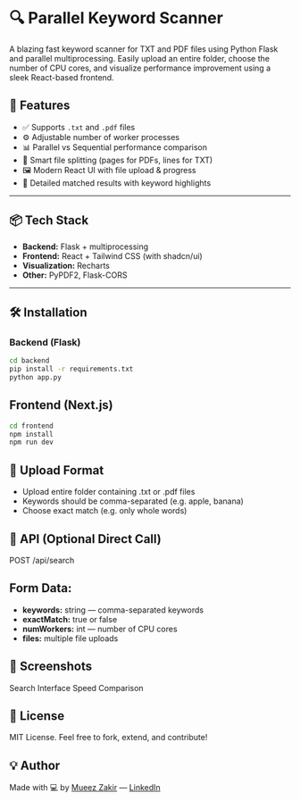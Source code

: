 # 🔍 Parallel Keyword Scanner

A blazing fast keyword scanner for TXT and PDF files using Python Flask and parallel multiprocessing. Easily upload an entire folder, choose the number of CPU cores, and visualize performance improvement using a sleek React-based frontend.

## 🚀 Features

- ✅ Supports `.txt` and `.pdf` files
- ⚙️ Adjustable number of worker processes
- 📊 Parallel vs Sequential performance comparison
- 🧠 Smart file splitting (pages for PDFs, lines for TXT)
- 🖼️ Modern React UI with file upload & progress
- 🧾 Detailed matched results with keyword highlights

---

## 📦 Tech Stack

- **Backend:** Flask + multiprocessing
- **Frontend:** React + Tailwind CSS (with shadcn/ui)
- **Visualization:** Recharts
- **Other:** PyPDF2, Flask-CORS

---

## 🛠️ Installation

### Backend (Flask)
```bash
cd backend
pip install -r requirements.txt
python app.py
``` 
## Frontend (Next.js)
``` bash
cd frontend
npm install
npm run dev
```
## 📂 Upload Format

- Upload entire folder containing .txt or .pdf files
- Keywords should be comma-separated (e.g. apple, banana)
- Choose exact match (e.g. only whole words)

## 📡 API (Optional Direct Call)

POST /api/search

## Form Data:

- **keywords:** string — comma-separated keywords
- **exactMatch:** true or false
- **numWorkers:** int — number of CPU cores
- **files:** multiple file uploads

## 📸 Screenshots
Search Interface	Speed Comparison

## 📃 License
MIT License. Feel free to fork, extend, and contribute!

## 💡 Author  
Made with 💻 by [Mueez Zakir](https://github.com/Moez-lab) — [LinkedIn](https://www.linkedin.com/in/moezzakir/)

